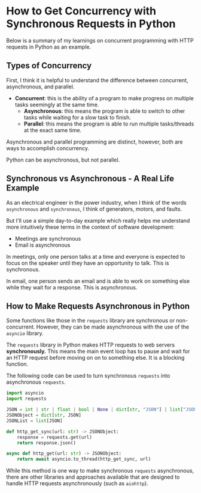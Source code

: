# How to Get Concurrency with Synchronous Requests in Python
Below is a summary of my learnings on concurrent programming with HTTP requests in Python as an example. 
## Types of Concurrency
First, I think it is helpful to understand the difference between concurrent, asynchronous, and parallel. 
- **Concurrent**: this is the ability of a program to make progress on multiple tasks seemingly at the same time.
	- **Asynchronous**: this means the program is able to switch to other tasks while waiting for a slow task to finish. 
	- **Parallel**: this means the program is able to run multiple tasks/threads at the exact same time. 

Asynchronous and parallel programming are distinct, however, both are ways to accomplish concurrency. 

Python can be asynchronous, but not parallel. 
## Synchronous vs Asynchronous - A Real Life Example
As an electrical engineer in the power industry, when I think of the words `asynchronous` and `synchronous`, I think of generators, motors, and faults. 

But I'll use a simple day-to-day example which really helps me understand more intuitively these terms in the context of software development: 
- Meetings are synchronous
- Email is asynchronous 

In meetings, only one person talks at a time and everyone is expected to focus on the speaker until they have an opportunity to talk. This is synchronous. 

In email, one person sends an email and is able to work on something else while they wait for a response. This is asynchronous. 

## How to Make Requests Asynchronous in Python
Some functions like those in the `requests` library are synchronous or non-concurrent. However, they can be made asynchronous with the use of the `asyncio` library. 

The `requests` library in Python makes HTTP requests to web servers **synchronously.** This means the main event loop has to pause and wait for an HTTP request before moving on on to something else. It is a blocking function. 

The following code can be used to turn synchronous `requests` into asynchronous `requests`. 

```python
import asyncio
import requests

JSON = int | str | float | bool | None | dict[str, "JSON"] | list["JSON"]
JSONObject = dict[str, JSON]
JSONList = list[JSON]

def http_get_sync(url: str) -> JSONObject:
    response = requests.get(url)
    return response.json()

async def http_get(url: str) -> JSONObject:
    return await asyncio.to_thread(http_get_sync, url)
```

While this method is one way to make synchronous `requests` asynchronous, there are other libraries and approaches available that are designed to handle HTTP requests asynchronously (such as `aiohttp`).
